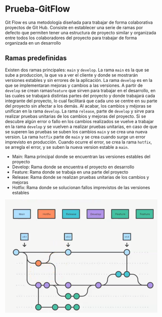 # Prueba-GitFlow
Git Flow es una metodología diseñada para trabajar de forma colaborativa proyectos de Git Hub. Consiste en establecer
una serie de ramas por defecto que permiten tener una estructura de proyecto similar y organizada entre todos los 
colaboradores del proyecto para trabajar de forma organizada en un desarrollo

## Ramas predefinidas

Existen dos ramas principales: `main` y `develop`. La rama `main` es la que se sube a produccion, la que va a ver el
cliente y donde se mostrarán versiones estables y sin errores de la aplicación. La rama `develop` es en la que se 
implementaran mejoras y cambios a las versiones. A partir de `develop` se crean ramas`feature` que sirven para trabajar 
en el desarrollo, en las cuales se trabajará distintas partes del proyecto y donde trabajará cada integrante del 
proyecto, lo cual facilitará que cada uno se centre en su parte del proyecto sin afectar a los demás. Al acabar, los 
cambios y méjoras se unifican en la rama `develop`. La rama `release`, parte de `develop` y sirve para realizar pruebas 
unitarias de los cambios y mejoras del proyecto. Si se descubre algún error o fallo en los cambios realizados se vuelve 
a trabajar en la rama `develop` y se vuelven a realizar pruebas unitarias, en caso de que se superen las pruebas se 
suben los cambios `main` y se crea una nueva version. La rama `hotfix` parte de `main` y se crea cuando surge un error 
imprevisto en producción. Cuando ocurre el error, se crea la rama `hotfix`, se arregla el error, y se suben la nueva 
version estable a `main`.

- Main: Rama principal donde se encuentran las versiones estables del proyecto
- Develop: Rama donde se encuentra el proyecto en desarrollo
- Feature: Rama donde se trabaja en una parte del proyecto
- Release: Rama donde se realizan pruebas unitarias de los cambios y mejoras
- Hotfix: Rama donde se solucionan fallos imprevistos de las versiones estables

![Git-Flow.png](.idea/imagenes/Git-Flow.png)